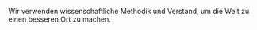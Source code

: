 Wir verwenden wissenschaftliche Methodik und Verstand, um die Welt zu einen besseren Ort zu machen.
